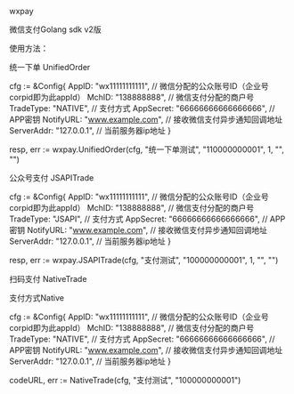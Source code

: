 wxpay

微信支付Golang sdk v2版

使用方法：

统一下单 UnifiedOrder

cfg := &Config{
		AppID:      "wx11111111111",     // 微信分配的公众账号ID（企业号corpid即为此appId）
		MchID:      "138888888",         // 微信支付分配的商户号
		TradeType:  "NATIVE",            // 支付方式
		AppSecret:  "66666666666666666", // APP密钥
		NotifyURL:  "www.example.com",   // 接收微信支付异步通知回调地址
		ServerAddr: "127.0.0.1",         // 当前服务器ip地址
	}

resp, err := wxpay.UnifiedOrder(cfg, "统一下单测试", "110000000001", 1, "", "")


公众号支付 JSAPITrade

cfg := &Config{
		AppID:      "wx11111111111",     // 微信分配的公众账号ID（企业号corpid即为此appId）
		MchID:      "138888888",         // 微信支付分配的商户号
		TradeType:  "JSAPI",            // 支付方式
		AppSecret:  "66666666666666666", // APP密钥
		NotifyURL:  "www.example.com",   // 接收微信支付异步通知回调地址
		ServerAddr: "127.0.0.1",         // 当前服务器ip地址
	}

resp, err := wxpay.JSAPITrade(cfg, "支付测试", "100000000001", 1, "", "")

扫码支付 NativeTrade

支付方式Native

cfg := &Config{
		AppID:      "wx11111111111",     // 微信分配的公众账号ID（企业号corpid即为此appId）
		MchID:      "138888888",         // 微信支付分配的商户号
		TradeType:  "NATIVE",            // 支付方式
		AppSecret:  "66666666666666666", // APP密钥
		NotifyURL:  "www.example.com",   // 接收微信支付异步通知回调地址
		ServerAddr: "127.0.0.1",         // 当前服务器ip地址
	}

codeURL, err := NativeTrade(cfg, "支付测试", "100000000001")


